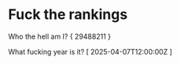# Fuck the rankings

Who the hell am I?
{ 29488211 }

What fucking year is it?
[ 2025-04-07T12:00:00Z ]
